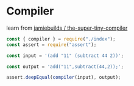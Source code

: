 # Compiler

learn from [ jamiebuilds /
the-super-tiny-compiler ](https://github.com/jamiebuilds/the-super-tiny-compiler)

```javascript
const { compiler } = require("./index");
const assert = require("assert");

const input = '(add "11" (subtract 44 2))';

const output = 'add("11",subtract(44,2));';

assert.deepEqual(compiler(input), output);
```
